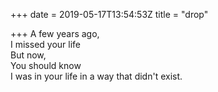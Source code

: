 +++
date = 2019-05-17T13:54:53Z
title = "drop"

+++ 
A few years ago,   
I missed your life   
But now,   
You should know   
I was in your life in a way that didn't exist.  